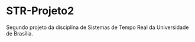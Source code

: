 # STR-Projeto2
Segundo projeto da disciplina de Sistemas de Tempo Real da Universidade de Brasília.
